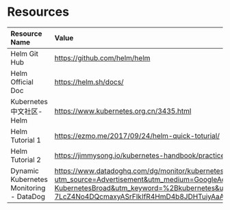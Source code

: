 # Resources

| Resource Name | Value |
| :--- | :--- |
| Helm Git Hub | https://github.com/helm/helm |
| Helm Official Doc | https://helm.sh/docs/|
| Kubernetes中文社区-Helm | https://www.kubernetes.org.cn/3435.html |
| Helm Tutorial 1| https://ezmo.me/2017/09/24/helm-quick-toturial/ |
| Helm Tutorial 2| https://jimmysong.io/kubernetes-handbook/practice/helm.html |
| Dynamic Kubernetes Monitoring - DataDog| https://www.datadoghq.com/dg/monitor/kubernetes-monitoring-benefits/?utm_source=Advertisement&utm_medium=GoogleAds&utm_campaign=GoogleAds-KubernetesBroad&utm_keyword=%2Bkubernetes&utm_matchtype=b&gclid=Cj0KCQjwgezoBRDNARIsAGzEfe6EgvBP_1PNt7a-7LcZ4No4DQcmaxyASrFIkIfR4HmD4b8JDHTuiyAaAjKLEALw_wcB |
